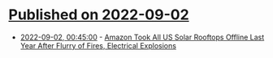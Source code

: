 # [Published on 2022-09-02](index.md)

* [2022-09-02, 00:45:00](https://hardware.slashdot.org/story/22/09/01/2041204/amazon-took-all-us-solar-rooftops-offline-last-year-after-flurry-of-fires-electrical-explosions?utm_source=rss1.0mainlinkanon&utm_medium=feed) - [Amazon Took All US Solar Rooftops Offline Last Year After Flurry of Fires, Electrical Explosions](https://hardware.slashdot.org/story/22/09/01/2041204/amazon-took-all-us-solar-rooftops-offline-last-year-after-flurry-of-fires-electrical-explosions?utm_source=rss1.0mainlinkanon&utm_medium=feed)
